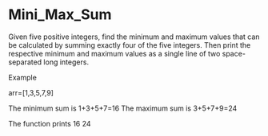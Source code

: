 # Mini_Max_Sum 

Given five positive integers, find the minimum and maximum values that can be calculated by summing exactly four of the five integers. Then print the respective minimum and maximum values as a single line of two space-separated long integers.

Example 

arr=[1,3,5,7,9]

The minimum sum is 1+3+5+7=16 
The maximum sum is 3+5+7+9=24

The function prints
16 24 
